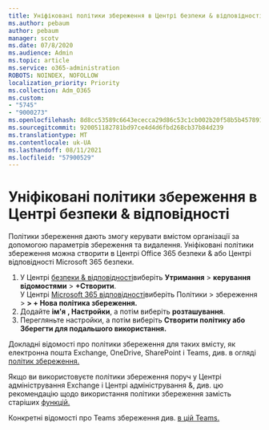 ```yaml
---
title: Уніфіковані політики збереження в Центрі безпеки & відповідності
ms.author: pebaum
author: pebaum
manager: scotv
ms.date: 07/8/2020
ms.audience: Admin
ms.topic: article
ms.service: o365-administration
ROBOTS: NOINDEX, NOFOLLOW
localization_priority: Priority
ms.collection: Adm_O365
ms.custom:
- "5745"
- "9000273"
ms.openlocfilehash: 8d8cc53589c6643ececca29d86c53c1cb002b20f58b5b45789101c517cc1f703
ms.sourcegitcommit: 920051182781bd97ce4d4d6fbd268cb37b84d239
ms.translationtype: MT
ms.contentlocale: uk-UA
ms.lasthandoff: 08/11/2021
ms.locfileid: "57900529"
---
```

# <a name="unified-retention-policies-in-the-security--compliance-center"></a>Уніфіковані політики збереження в Центрі безпеки & відповідності

Політики збереження дають змогу керувати вмістом організації за допомогою параметрів збереження та видалення. Уніфіковані політики збереження можна створити в Центрі Office 365 безпеки & або Центрі відповідності Microsoft 365 безпеки. 

1. У Центрі [безпеки & відповідності](https://go.microsoft.com/fwlink/p/?linkid=2077143)виберіть **Утримання**  >  **керування відомостями**  >  **+Створити**. <br/>
    У Центрі [Microsoft 365 відповідності](https://go.microsoft.com/fwlink/p/?linkid=2077149)виберіть Політики > збереження  >  **> + Нова політика збереження.**
2. Додайте **ім'я** **, Настройки**, а потім виберіть **розташування**.
3. Перегляньте настройки, а потім виберіть **Створити політику або** **Зберегти для подальшого використання.**  
      
Докладні відомості про політики збереження для таких вмісту, як електронна пошта Exchange, OneDrive, SharePoint і Teams, див. в огляді [політик збереження.](https://go.microsoft.com/fwlink/?linkid=2127785)  
    
Якщо ви використовуєте політики збереження поруч у Центрі адміністрування Exchange і Центрі адміністрування &, див. цю рекомендацію щодо використання політики збереження замість старіших [функцій.](https://docs.microsoft.com/microsoft-365/compliance/retention-policies#use-a-retention-policy-instead-of-older-features)  
    
Конкретні відомості про Teams збереження див. [в цій Teams.](https://docs.microsoft.com/microsoftteams/retention-policies)